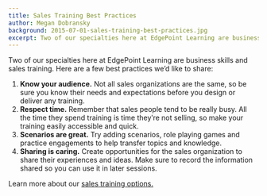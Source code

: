 ```yaml
---
title: Sales Training Best Practices
author: Megan Dobransky
background: 2015-07-01-sales-training-best-practices.jpg
excerpt: Two of our specialties here at EdgePoint Learning are business skills and sales training.
---
```


Two of our specialties here at EdgePoint Learning are business skills and sales training. Here are a few best practices we’d like to share:

1. **Know your audience.** Not all sales organizations are the same, so be sure you know their needs and expectations before you design or deliver any training. 
2. **Respect time.** Remember that sales people tend to be really busy. All the time they spend training is time theyʹre not selling, so make your training easily accessible and quick.
3. **Scenarios are great.** Try adding scenarios, role playing games and practice engagements to help transfer topics and knowledge.
4. **Sharing is caring.** Create opportunities for the sales organization to share their experiences and ideas. Make sure to record the information shared so you can use it in later sessions.


Learn more about our [sales training options.](http://edgepointlearning.com/contact/)
